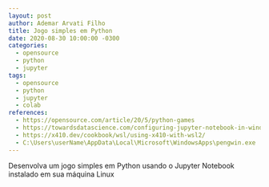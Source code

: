 ```yaml
---
layout: post
author: Ademar Arvati Filho
title: Jogo simples em Python
date: 2020-08-30 10:00:00 -0300
categories: 
  - opensource
  - python
  - jupyter
tags:
  - opensource
  - python
  - jupyter
  - colab
references:
  - https://opensource.com/article/20/5/python-games
  - https://towardsdatascience.com/configuring-jupyter-notebook-in-windows-subsystem-linux-wsl2-c757893e9d69
  - https://x410.dev/cookbook/wsl/using-x410-with-wsl2/
  - C:\Users\userName\AppData\Local\Microsoft\WindowsApps\pengwin.exe
---
```

Desenvolva um jogo simples em Python usando o Jupyter Notebook instalado em sua máquina Linux


